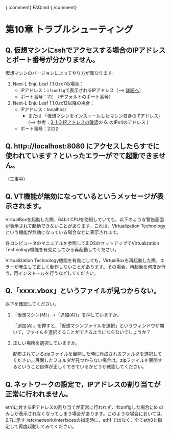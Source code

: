 {::comment} FAQ.md {:/comment}
<a name="10" />

第10章 トラブルシューティング
==============================

## Q. 仮想マシンにsshでアクセスする場合のIPアドレスとポート番号が分かりません。

仮想マシンのバージョンによってやり方が異なります。

1. Next-L Enju Leaf 1.1.0.rc7の場合：
   * IPアドレス：```ifconfig```で表示されるIPアドレス（--> [詳細へ](enju_install_vm_4.html#4-5-rc7)）
   * ポート番号：22　（デフォルトのポート番号）
2. Next-L Enju Leaf 1.1.0.rc12以降の場合：
   * IPアドレス：localhost 
      * または 「仮想マシンをインストールしたマシン自身のIPアドレス」(--> 参考：[3-1-3 IPアドレスの確認](enju_install_vm_3.html#3-1-3)の 6. のIPv4のアドレス )
   * ポート番号：2222

## Q. http://localhost:8080 にアクセスしたらすでに使われています？といったエラーがでて起動できません。

（工事中）

## Q. VT機能が無効になっているというメッセージが表示されます。

VirtualBoxを起動した際，64bit CPUを使用していても，以下のような警告画面が表示されて起動できないことがあります。これは，Virtualization Technologyという機能が無効になっている場合などに表示されます。

各コンピュータのマニュアルを参照してBIOSのセットアップでVirtualization Technology機能を有効にしてから再起動してください。

Virtualization Technology機能を有効にしても，VirtualBoxを再起動した際，エラーが発生して正しく動作しないことがあります。その場合，再起動を何度か行う，再インストールを行うなどしてください。

## Q.「xxxx.vbox」というファイルが見つからない。

以下を確認してください。

1. 「仮想マシン(M)」→「追加(A))」を押していますか。

   「追加(A)」を押すと，「仮想マシンファイルを選択」というウィンドウが開いて，ファイルを選択することができるようにならないでしょうか？

2. 正しい場所を選択していますか。

   配布されているzipファイルを展開した時に作成されるフォルダを選択してください。展開したフォルダが見つからない場合は，zipファイルを展開するということ自体が正しくできているかどうか確認してください。

## Q. ネットワークの設定で，IPアドレスの割り当てが正常に行われません。

eth1に対するIPアドレスの割り当てが正常に行われず，ifconfigした場合にlo のみしか表示されなくなってしまう場合があります。このような場合においては，2.7に示す /etc/network/interfacesの指定時に，eth1 ではなく，全てeth0と指定して再度起動してみてください。
